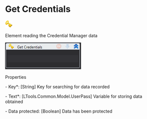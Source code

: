 # Get Credentials

![](<../../../.gitbook/assets/0 (44).png>)

Element reading the Credential Manager data

![](<../../../.gitbook/assets/1 (44).png>)

Properties

&#x20;\- Key\*: \[String] Key for searching for data recorded

&#x20;\- Text\*: \[LTools.Common.Model.UserPass] Variable for storing data obtained

&#x20;\- Data protected: \[Boolean] Data has been protected
